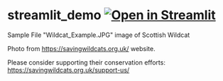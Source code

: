 # streamlit_demo [![Open in Streamlit](https://static.streamlit.io/badges/streamlit_badge_black_white.svg)](https://robillarda-cws-streamlit-example-streamlit-app-nukf91.streamlit.app/)

Sample File "Wildcat_Example.JPG" image of Scottish Wildcat

Photo from https://savingwildcats.org.uk/ website. 

Please consider supporting their conservation efforts:
https://savingwildcats.org.uk/support-us/
